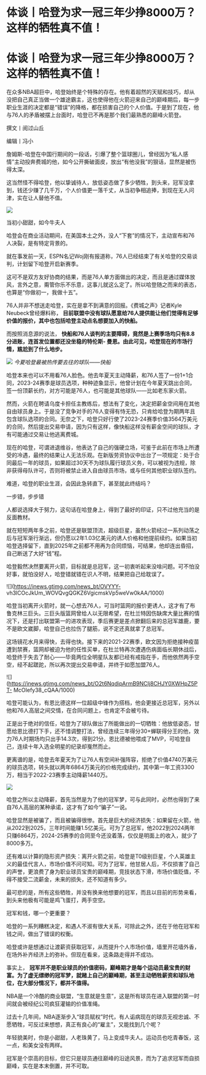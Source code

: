 # 体谈丨哈登为求一冠三年少挣8000万？这样的牺牲真不值！

# 体谈丨哈登为求一冠三年少挣8000万？这样的牺牲真不值！

在众多NBA超巨中，哈登始终是个特殊的存在。他有着超然的天赋和技巧，却从没把自己真正当做一个雄途霸主，这也使得他在火箭迎来自己的巅峰期后，每一步职业生涯的决定都是“错误”的降格，都在损害自己的个人价值。于是到了现在，他与76人的矛盾被摆上台面时，哈登已不再是那个我们最熟悉的巅峰火箭登。

撰文丨阅过山丘

编辑丨冯小

詹姆斯-哈登在中国行期间的一段话，引爆了整个篮球圈儿，曾经因为“私人感情”主动投奔费城的他，如今公开撕破面皮，放出“有他没我”的狠话，显然是被伤得太深。

这当然怪不得哈登，他以挚诚待人，放低姿态做了多少牺牲，到头来，冠军没拿到，钱还少赚了几千万，个人价值更一落千丈，从当初争相追捧，到现在无人问津，实在让人替他不值。

![](https://inews.gtimg.com/news_bt/OnK6Ab0giN2Oc-_999PC4RSiPFbbwyYtjDEApkZNSOtEYAA/1000)

当初小甜甜，如今牛夫人

哈登会在商业活动期间，在美国本土之外，没人“下套”的情况下，主动宣布和76人决裂，是有特定背景的。

就在事发前一天，ESPN名记Woj刚有报道称，76人已经结束了有关哈登的交易谈判，计划留下哈登开启新赛季。

这可不是双方友好协商的结果，而是76人单方面做出的决定，而且是通过媒体放风，言外之意，甭管你乐不乐意，这事儿就这么定了。所以哈登随之而来的表态，也算是“你做初一，我做十五”。

76人并非不想送走哈登，实在是拿不到满意的回报。《费城之声》记者Kyle Neubeck曾经爆料称，
**目前联盟中没有球队愿意给76人提供能让他们觉得有足够价值的报价，其中也包括哈登主动点名想要加入的快船。**

而按照消息源的说法， **快船和76人谈判的主要障碍，竟然是上赛季场均只有8.8分进账，连首发位置都还没坐稳的特伦斯-
曼恩。由此可见，哈登现在的市场行情，尴尬到了什么地步。**

![](https://inews.gtimg.com/news_bt/O6lYeRakXl1Fi6nroZMfw_99Z9qbgUt-M1vQhKlOfMgvUAA/1000)
_今夏哈登最被热传要去往的球队——快船_

哈登本来也可以不用看76人脸色。他去年夏天主动降薪，和76人签了一份1+1合同，2023-24赛季是球员选项，种种迹象显示，他曾计划在今年夏天跳出合同，签一份顶薪长约，对方可能是76人，也可能是其他球队——比如老东家火箭。

然而，火箭在聘请乌度卡担任主教练后，想法有了变化，决定把薪金空间用在其他自由球员身上。于是没了竞争对手的76人变得有恃无恐，只肯给哈登为期两年且包含球队选项的合同。无奈之下，哈登只好行使了2023-24赛季价值3564万美元的合同，然后提出交易申请，因为只有这样，像快船这样没有薪金空间的球队，才有可能通过交易让他逃离费城。

现在的哈登，可谓进退维谷，他表达了自己的强硬立场，可鉴于此前在市场上所遭受的冷遇，最终的结果让人无法乐观。在新版劳资协议中出台了一项规定：处于合同最后一年的球员，如果超过30天不为球队履行球员义务，可以被视为违规，除非获得母队许可，否则将被禁止进入自由球员市场，或与任何其他职业球队签约。

难道，哈登的职业生涯，会因此急转直下，甚至就此终结吗？

一步错，步步错

人都说选择大于努力，这句话在哈登身上，得到了最好的印证，只不过他充当的是反面教材。

就在短短两年多之前，哈登还是联盟顶流，超级巨星，虽然火箭经过一系列动荡之后与冠军渐行渐远，但仍愿以2年1.03亿美元的诱人价格和他提前续约。如果当初哈登选择留下，直到2025年之前都不用再为合同烦恼，可结果，他却连出昏招，自己断送了大好“钱”程。

哈登毅然决然要离开火箭，目标就是总冠军，这一初衷听起来没啥问题。可不怕没好事，就怕没好人，哈登错就错在识人不明，结果把自己给耽误了。

![](https://inews.gtimg.com/news_bt/OVYYY-
vh3lCOcJkUm_WOVQvgQGKZ6VgicmskVp5weVw0kAA/1000)

哈登当初离开火箭时，就一心想去76人，可当时篮网的报价更诱人，这才有了布鲁克林三巨头。三巨头版篮网曾给人以无限希望，在杜兰特因伤缺席大量比赛的情况下，还是打出联盟第一的进攻表现，季后赛更是差点掀翻后来的总冠军雄鹿，要不是欧文崴脚，哈登自己也拉伤了腿筋，说不定还真就拿了总冠军。

这场镜花水月来得快，去得也快。接下来的2021-22赛季，欧文因为拒绝接种疫苗遭到禁赛，篮网却被迫为他的任性买单，在杜兰特再次遭遇伤病面临长期休战后，哈登终于失去了耐心——毕竟两位全明星队友都已经有戒指在手，而他依然两手空空，经不起蹉跎，所以再次提出交易申请，并终于如愿加盟76人。

![](https://inews.gtimg.com/news_bt/O2t6NqdipArmB9NCIj8CHJY0XWHpZ5PT-
McOIefy38_cQAA/1000)

哈登可能认为，有恩比德这样一位超级中锋作为搭档，他会更接近总冠军，另外以他和76人高层之间交情，在合同问题上，也肯定不会被亏待。

正是出于绝对的信任，哈登为了球队做出了所能做出的一切牺牲：他放低姿态，甘愿给恩比德打下手，还不惜调整打法，曾经连续三年得分30+蝉联得分王的他，效力76人时期场均只出手14.3次，得到21分。恩比德被他喂成了MVP，可哈登自己，连续十年入选全明星的纪录却戛然而止。

更离谱的是，哈登去年夏天为了让76人有空间补强阵容，拒绝了价值4740万美元的球员选项，转头就以两年6864万美元的价格完成续约，其中第一年工资3300万，相当于2022-23赛季主动降薪1440万。

![](https://inews.gtimg.com/news_bt/O1qaNE7EoH0-46wI9zSyc30OWCo5-5s-QQ2SYeCxKVGJoAA/1000)

哈登之所以主动降薪，首先当然是为了他的冠军梦，可与此同时，必然也得到了来自76人高层的某种承诺，这才有了如今“骗子”一说。

哈登显然是被骗了，而且被骗得很惨。首先是巨大的经济损失：如果留在火箭，他从2022到2025，三年时间能赚1.5亿美元。可为了总冠军，他2022到2024两年只赚6864万，2024-25赛季的合同至今还没着落，仅仅是明面上的收入，就少了8000多万。

还有难以计算的隐形资产损失：离开火箭之前，哈登是T0级别巨星，个人英雄主义的最佳代言人，市场价值不问可知。可为了冠军，他甘居人后，不仅损害了自己的声誉，更浪费了身为职业球员宝贵的巅峰期，竞技状态下滑，市场价值贬值，不得不接受二流薪金，未来的损失，还不知道有多少。

最可悲的是，所有这些牺牲，并没有换来他想要的冠军，而且以目前的形势来看，到头来他极有可能是鸡飞蛋打，两手空空。

冠军和钱，哪一个更重要？

哈登的一系列糟糕决定，和遇人不淑有很大关系，可除此之外，还在于他在冠军和钱之间，做出了错误的权衡。

哈登或许是想通过让渡薪资获取冠军，从而提升个人市场价值，墙里开花墙外香，在场外补齐经济上的弥补。但现在看来，这条路走得并不成功。

事实上，
**冠军并不是职业球员的价值密码，巅峰期才是每个运动员最宝贵的财富。为了虚无缥缈的冠军梦，就赌上自己的巅峰期，甚至主动牺牲薪资和球队地位，在大部分情况下，都并不值得。**

NBA是一个冷酷的商业联盟，“生意就是生意”，这是所有球员在进入联盟的第一时间就会被经纪公司疯狂灌输的价值准绳。

过去十几年间，NBA逐渐步入“球员赋权”时代，有人诟病现在的球员无视忠诚、不愿牺牲，可反过来想想，真正有良心的“雇主”，又能找到几个呢？

年轻貌美时，你是小甜甜，人老珠黄了，马上变成牛夫人。运动员也吃青春饭，这一点，和美女没有两样。

冠军是个崇高的目标，但它只是球员通往巅峰的沿途风景，而为了追求冠军而自损巅峰，实在是本末倒置，并不可取。

